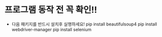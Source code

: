 # 프로그램 동작 전 꼭 확인!!
* 다음 패키지를 반드시 설치후 실행하세요!
pip install beautifulsoup4
pip install webdriver-manager
pip install selenium


